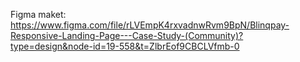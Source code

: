 Figma maket: https://www.figma.com/file/rLVEmpK4rxvadnwRvm9BpN/Blinqpay-Responsive-Landing-Page---Case-Study-(Community)?type=design&node-id=19-558&t=ZlbrEof9CBCLVfmb-0


